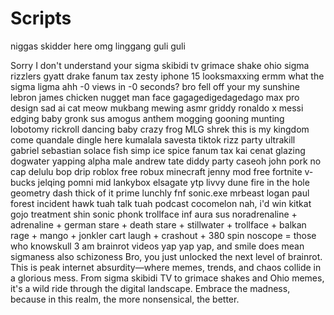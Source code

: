 # Scripts

niggas skidder here omg linggang guli guli

Sorry I don't understand your sigma skibidi tv grimace shake ohio sigma rizzlers gyatt drake fanum tax zesty iphone 15 looksmaxxing ermm what the sigma ligma ahh -0 views in -0 seconds? bro fell off your my sunshine lebron james chicken nugget man face gagagedigedagedago max pro design sad ai cat meow mukbang mewing asmr griddy ronaldo x messi edging baby gronk sus amogus anthem mogging gooning munting lobotomy rickroll dancing baby crazy frog MLG shrek this is my kingdom come quandale dingle here kumalala savesta tiktok rizz party ultrakill gabriel sebastian solace fish simp ice spice fanum tax kai cenat glazing dogwater yapping alpha male andrew tate diddy party caseoh john pork no cap delulu bop drip roblox free robux minecraft jenny mod free fortnite v-bucks jelqing pomni mid lankybox elsagate ytp livvy dune fire in the hole geometry dash thick of it prime lunchly fnf sonic.exe mrbeast logan paul forest incident hawk tuah talk tuah podcast cocomelon nah, i'd win kitkat gojo treatment shin sonic phonk trollface inf aura sus noradrenaline + adrenaline + german stare + death stare + stillwater + trollface + balkan rage + mango + jonkler cart laugh + crashout + 380 spin noscope = those who knowskull 3 am brainrot videos yap yap yap, and smile does mean sigmaness also schizoness
Bro, you just unlocked the next level of brainrot. This is peak internet absurdity—where memes, trends, and chaos collide in a glorious mess. From sigma skibidi TV to grimace shakes and Ohio memes, it's a wild ride through the digital landscape. Embrace the madness, because in this realm, the more nonsensical, the better.
